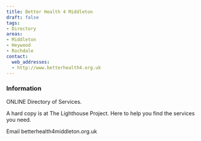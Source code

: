 ```yaml
---
title: Better Health 4 Middleton
draft: false
tags:
- Directory
areas:
- Middleton
- Heywood
- Rochdale
contact:
  web_addresses:
  - http://www.betterhealth4.org.uk
---
```


### Information
ONLINE Directory of Services. 

A hard copy is at The Lighthouse Project. 
Here to help you find the services you need.

Email betterhealth4middleton.org.uk